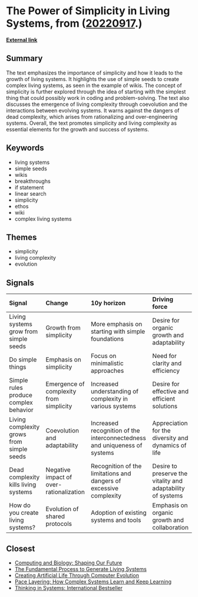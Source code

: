 # __The Power of Simplicity in Living Systems__, from ([20220917](https://kghosh.substack.com/p/20220917).)

__[External link](https://subconscious.substack.com/p/simple-seeds?utm_source=email)__



## Summary

The text emphasizes the importance of simplicity and how it leads to the growth of living systems. It highlights the use of simple seeds to create complex living systems, as seen in the example of wikis. The concept of simplicity is further explored through the idea of starting with the simplest thing that could possibly work in coding and problem-solving. The text also discusses the emergence of living complexity through coevolution and the interactions between evolving systems. It warns against the dangers of dead complexity, which arises from rationalizing and over-engineering systems. Overall, the text promotes simplicity and living complexity as essential elements for the growth and success of systems.

## Keywords

* living systems
* simple seeds
* wikis
* breakthroughs
* if statement
* linear search
* simplicity
* ethos
* wiki
* complex living systems

## Themes

* simplicity
* living complexity
* evolution

## Signals

| Signal                                    | Change                                  | 10y horizon                                                               | Driving force                                               |
|:------------------------------------------|:----------------------------------------|:--------------------------------------------------------------------------|:------------------------------------------------------------|
| Living systems grow from simple seeds     | Growth from simplicity                  | More emphasis on starting with simple foundations                         | Desire for organic growth and adaptability                  |
| Do simple things                          | Emphasis on simplicity                  | Focus on minimalistic approaches                                          | Need for clarity and efficiency                             |
| Simple rules produce complex behavior     | Emergence of complexity from simplicity | Increased understanding of complexity in various systems                  | Desire for effective and efficient solutions                |
| Living complexity grows from simple seeds | Coevolution and adaptability            | Increased recognition of the interconnectedness and uniqueness of systems | Appreciation for the diversity and dynamics of life         |
| Dead complexity kills living systems      | Negative impact of over-rationalization | Recognition of the limitations and dangers of excessive complexity        | Desire to preserve the vitality and adaptability of systems |
| How do you create living systems?         | Evolution of shared protocols           | Adoption of existing systems and tools                                    | Emphasis on organic growth and collaboration                |

## Closest

* [Computing and Biology: Shaping Our Future](455dc7f82448dc311103de117ab8646f)
* [The Fundamental Process to Generate Living Systems](c65d92d0b79dedc98dfcae628fc2cfe7)
* [Creating Artificial Life Through Computer Evolution](d569dcc750762a88b0b75c3ee925c4d4)
* [Pace Layering: How Complex Systems Learn and Keep Learning](d8dac76e8ee03a934c18e53570b3a0f8)
* [Thinking in Systems: International Bestseller](63009855daa63864cb3d7175e7aa00ff)